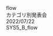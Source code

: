 <div
  class="
    w-[fit-content] text-[4rem] text-black text-opacity-0
    bg-[#2B90B6] bg-cover bg-clip-text
    bg-gradient-to-r from-green-500 to-green-200
  "
>
  flow
</div>
<!-- <br />
<div
  class="
    text-[2.5rem]
  "
>
  Sub title
</div> -->

<div
  class="
    absolute top-[2.5rem] right-[3.5rem]
    text-right grid gap-y-2
  "
>
  <div>カテゴリ別発表会</div>
  <div>2022/07/22</div>
</div>
<div
  class="
    absolute bottom-[2.5rem] right-[3.5rem]
    text-right
  "
>
  SYS5_B_flow
</div>

<!--
flowの報告会を始めます。
-->
